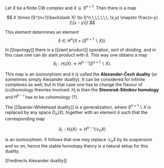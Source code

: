 Let $X$ be a finite CW complex
and $X \subseteq S^{n+1}$. Then there is a map

$$ X \times (S^{n+1}\backslash X) \to S^n,\,\,\,\,\,\, (x,y) \mapsto \frac{x-y}{\|x - y\|}.$$

This element determines an element
$$\delta \in H^n( X \times (S^{n+1}\backslash X)).$$

In [[topology]] there is a [[slant product]] operation, sort of _dividing_,
and in this case one can do slant product with $\delta$.
This way one obtains a map
$$
\delta_{/}  : H_{i}(X)\to H^{n-i}(S^{n+1}\backslash{X}).
$$

This map is an isomorphism and it is called the __Alexander-&#268;ech duality__ (or sometimes simply Alexander duality).
It can be considered for infinite complexes as well, but in that
case one has to change the flavour of (co)homology theories
involved. $H_i$ is then the **Steenrod-Sitnikov homology**
and $H^{n-i}$ has to be cohomology (?).

The [[Spanier-Whitehead duality]] is a generalization, where $S^{n+1}\backslash X$ is
replaced by any space $D_n(X)$, together with an element
$\delta$ such that the corresponding map

$$\delta_/ : H_i(X) \to H^{n-i}(\mathcal{D}_n X)$$

is an isomorphism. It follows that one may replace $\mathcal{D}_n X$ by its
suspension and so on, hence the stable homotopy theory is
a natural setup for this duality.
 

[[!redirects Alexander duality]]
